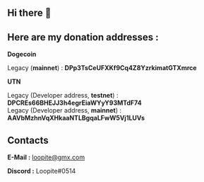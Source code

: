## Hi there 👋

## **Here are my donation addresses :**

**Dogecoin**

Legacy (**mainnet**) : **DPp3TsCeUFXKf9Cq4Z8YzrkimatGTXmrce**<br>

**UTN**

Legacy (Developer address, **testnet**) : **DPCREs66BHEJJ3h4egrEiaWYyY93MTdF74**<br>
Legacy (Developer address, **mainnet**) : **AAVbMzhnVqXHkaaNTLBgqaLFwW5Vj1LUVs**

## **Contacts**

**E-Mail :** loopite@gmx.com

**Discord :** Loopite#0514
